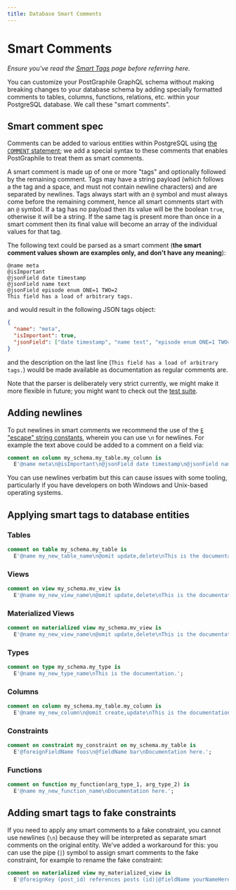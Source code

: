 ```yaml
---
title: Database Smart Comments
---
```


# Smart Comments

_Ensure you've read the [Smart Tags](./smart-tags) page before referring here._

You can customize your PostGraphile GraphQL schema without making breaking
changes to your database schema by adding specially formatted comments to
tables, columns, functions, relations, etc. within your PostgreSQL database. We
call these "smart comments".

## Smart comment spec

Comments can be added to various entities within PostgreSQL using
[the `COMMENT` statement](https://www.postgresql.org/docs/current/sql-comment.html);
we add a special syntax to these comments that enables PostGraphile to treat
them as smart comments.

A smart comment is made up of one or more "tags" and optionally followed by the
remaining comment. Tags may have a string payload (which follows a the tag and a
space, and must not contain newline characters) and are separated by newlines.
Tags always start with an `@` symbol and must always come before the remaining
comment, hence all smart comments start with an `@` symbol. If a tag has no
payload then its value will be the boolean `true`, otherwise it will be a
string. If the same tag is present more than once in a smart comment then its
final value will become an array of the individual values for that tag.

The following text could be parsed as a smart comment (**the smart comment
values shown are examples only, and don't have any meaning**):

```
@name meta
@isImportant
@jsonField date timestamp
@jsonField name text
@jsonField episode enum ONE=1 TWO=2
This field has a load of arbitrary tags.
```

and would result in the following JSON tags object:

```json
{
  "name": "meta",
  "isImportant": true,
  "jsonField": ["date timestamp", "name text", "episode enum ONE=1 TWO=2"]
}
```

and the description on the last line
(`This field has a load of arbitrary tags.`) would be made available as
documentation as regular comments are.

Note that the parser is deliberately very strict currently, we might make it
more flexible in future; you might want to check out the
[test suite](https://github.com/graphile/graphile-engine/blob/master/packages/graphile-build-pg/__tests__/tags.test.js).

## Adding newlines

To put newlines in smart comments we recommend the use of the
[`E` "escape" string constants](https://www.postgresql.org/docs/current/static/sql-syntax-lexical.html#SQL-SYNTAX-CONSTANTS),
wherein you can use `\n` for newlines. For example the text above could be added
to a comment on a field via:

```sql
comment on column my_schema.my_table.my_column is
  E'@name meta\n@isImportant\n@jsonField date timestamp\n@jsonField name text\n@jsonField episode enum ONE=1 TWO=2\nThis field has a load of arbitrary tags.';
```

You can use newlines verbatim but this can cause issues with some tooling,
particularly if you have developers on both Windows and Unix-based operating
systems.

## Applying smart tags to database entities

### Tables

```sql
comment on table my_schema.my_table is
  E'@name my_new_table_name\n@omit update,delete\nThis is the documentation.';
```

### Views

```sql
comment on view my_schema.mv_view is
  E'@name my_new_view_name\n@omit update,delete\nThis is the documentation.';
```

### Materialized Views

```sql
comment on materialized view my_schema.mv_view is
  E'@name my_new_view_name\n@omit update,delete\nThis is the documentation.';
```

### Types

```sql
comment on type my_schema.my_type is
  E'@name my_new_type_name\nThis is the documentation.';
```

### Columns

```sql
comment on column my_schema.my_table.my_column is
  E'@name my_new_column\n@omit create,update\nThis is the documentation.';
```

### Constraints

```sql
comment on constraint my_constraint on my_schema.my_table is
  E'@foreignFieldName foos\n@fieldName bar\nDocumentation here.';
```

### Functions

```sql
comment on function my_function(arg_type_1, arg_type_2) is
  E'@name my_new_function_name\nDocumentation here.';
```

## Adding smart tags to fake constraints

If you need to apply any smart comments to a fake constraint, you cannot use
newlines (`\n`) because they will be interpreted as separate smart comments on
the original entity. We've added a workaround for this: you can use the pipe
(`|`) symbol to assign smart comments to the fake constraint, for example to
rename the fake constraint:

```sql
comment on materialized view my_materialized_view is
  E'@foreignKey (post_id) references posts (id)|@fieldName yourNameHere';
```
